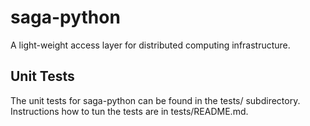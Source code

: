 saga-python
===========

A light-weight access layer for distributed computing infrastructure.


Unit Tests
----------

The unit tests for saga-python can be found in the tests/ subdirectory.
Instructions how to tun the tests are in tests/README.md.
 



